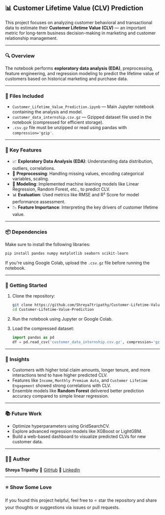 
## 📊 Customer Lifetime Value (CLV) Prediction

This project focuses on analyzing customer behavioral and transactional data to estimate their **Customer Lifetime Value (CLV)** — an important metric for long-term business decision-making in marketing and customer relationship management.

---

### 🔍 Overview

The notebook performs **exploratory data analysis (EDA)**, preprocessing, feature engineering, and regression modeling to predict the lifetime value of customers based on historical marketing and purchase data.

---

### 📁 Files Included

* `Customer_Lifetime_Value_Prediction.ipynb` — Main Jupyter notebook containing the analysis and model.
* `customer_data_internship.csv.gz` — Gzipped dataset file used in the notebook (compressed for efficient storage).
* `.csv.gz` file must be unzipped or read using pandas with `compression='gzip'`.

---

### 📌 Key Features

* 📈 **Exploratory Data Analysis (EDA)**: Understanding data distribution, outliers, correlations.
* 🔧 **Preprocessing**: Handling missing values, encoding categorical variables, scaling.
* 🧠 **Modeling**: Implemented machine learning models like Linear Regression, Random Forest, etc., to predict CLV.
* 📊 **Evaluation**: Used metrics like RMSE and R² Score for model performance assessment.
* 📉 **Feature Importance**: Interpreting the key drivers of customer lifetime value.

---

### 📦 Dependencies

Make sure to install the following libraries:

```bash
pip install pandas numpy matplotlib seaborn scikit-learn
```

If you're using Google Colab, upload the `.csv.gz` file before running the notebook.

---

### 🚀 Getting Started

1. Clone the repository:

   ```bash
   git clone https://github.com/Shreya7tripathy/Customer-Lifetime-Value-Prediction.git
   cd Customer-Lifetime-Value-Prediction
   ```

2. Run the notebook using Jupyter or Google Colab.

3. Load the compressed dataset:

   ```python
   import pandas as pd
   df = pd.read_csv('customer_data_internship.csv.gz', compression='gzip', encoding='ISO-8859-1')
   ```

---

### 📌 Insights

* Customers with higher total claim amounts, longer tenure, and more interactions tend to have higher predicted CLV.
* Features like `Income`, `Monthly Premium Auto`, and `Customer Lifetime Engagement` showed strong correlations with CLV.
* Ensemble models like **Random Forest** delivered better prediction accuracy compared to simple linear regression.

---

### 📚 Future Work

* Optimize hyperparameters using GridSearchCV.
* Explore advanced regression models like XGBoost or LightGBM.
* Build a web-based dashboard to visualize predicted CLVs for new customer data.

---

### 🙋‍♀️ Author

**Shreya Tripathy**
📌 [GitHub](https://github.com/Shreya7tripathy)
📌 [LinkedIn](https://www.linkedin.com/in/shreyatripathy7/)

---

### ⭐️ Show Some Love

If you found this project helpful, feel free to ⭐️ star the repository and share your thoughts or suggestions via issues or pull requests.

